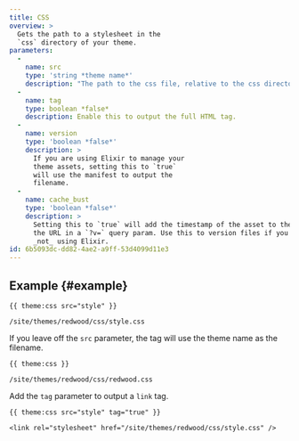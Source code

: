 ```yaml
---
title: CSS
overview: >
  Gets the path to a stylesheet in the
  `css` directory of your theme.
parameters:
  -
    name: src
    type: 'string *theme name*'
    description: "The path to the css file, relative to the css directory.  You can leave off the extension, we know it's a .css file."
  -
    name: tag
    type: boolean *false*
    description: Enable this to output the full HTML tag.
  -
    name: version
    type: 'boolean *false*'
    description: >
      If you are using Elixir to manage your
      theme assets, setting this to `true`
      will use the manifest to output the
      filename.
  -
    name: cache_bust
    type: 'boolean *false*'
    description: >
      Setting this to `true` will add the timestamp of the asset to the end of
      the URL in a `?v=` query param. Use this to version files if you are
      _not_ using Elixir.
id: 6b5093dc-dd82-4ae2-a9ff-53d4099d11e3
---
```

## Example {#example}
```
{{ theme:css src="style" }}
```
``` .language-output
/site/themes/redwood/css/style.css
```

If you leave off the `src` parameter, the tag will use the theme name as the filename.

```
{{ theme:css }}
```

``` .language-output
/site/themes/redwood/css/redwood.css
```

Add the `tag` parameter to output a `link` tag.

```
{{ theme:css src="style" tag="true" }}
```
``` .language-output
<link rel="stylesheet" href="/site/themes/redwood/css/style.css" />
```
